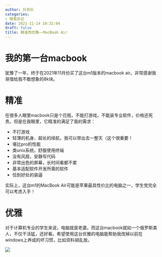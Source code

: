 ```yaml
---
author: 孙百乐
categories:
- 随笔杂记
date: 2021-11-14 10:32:04
draft: false
title: 精准而优雅——MacBook Air
---
```


# 我的第一台macbook

犹豫了一年，终于在2021年11月份买了这台m1版本的macbook air。非常感谢我哥借给我不敢想象的8k块。

# 精准

在很多人眼里macbook只是个花瓶，不能打游戏，不能装专业软件，价格还死贵。但是在我眼里，它精准的满足了我的需求：

*   不打游戏
*   轻薄的机身、超长的续航，我可以带出去一整天（这个很重要！
*   堪比pro的性能
*   类unix系统，舒服使用终端
*   没有风扇，安静写代码
*   非常出色的屏幕，长时间看都不累
*   基本适配软件开发所需的软件
*   恰到好处的装逼

实际上，这台m1的MacBook Air可能是苹果最具性价比的电脑之一，学生党完全可以考虑入手！

# 优雅

对于计算机专业的学生来说，电脑就是老婆。而这台macbook就如一个俄罗斯美人，不仅干活猛，还好看。希望使用这台优雅的电脑能帮助我改掉以前在windows上养成的坏习惯，比如资料胡乱放。

![](https://cdn.jsdelivr.net/gh/leyouBaloy/mypic/wp-content/uploads/2021/11/macbook-1024x768.jpg)